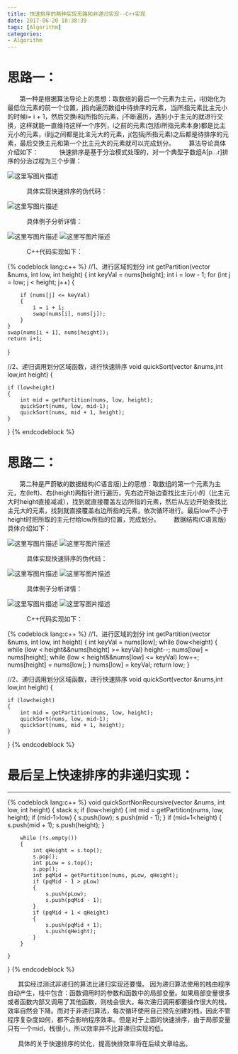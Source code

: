 ```yaml
---
title: 快速排序的两种实现思路和非递归实现--C++实现
date: 2017-06-20 18:38:39
tags: [Algorithm]
categories: 
- Algorithm
---
```

# 思路一：
&nbsp;&nbsp;&nbsp;&nbsp;&nbsp;&nbsp;&nbsp;第一种是根据算法导论上的思想：取数组的最后一个元素为主元，i初始化为最低位元素的前一个位置，j指向遍历数组中待排序的元素，当j所指元素比主元小的时候i= i + 1，然后交换i和j所指的元素，j不断遍历，遇到小于主元的就进行交换，这样就能一直维持这样一个序列，i之前的元素(包括i所指元素本身)都是比主元小的元素，i到j之间都是比主元大的元素，j(包括j所指元素)之后都是待排序的元素，最后交换主元和第一个比主元大的元素就可以完成划分。
&nbsp;&nbsp;&nbsp;&nbsp;&nbsp;&nbsp;&nbsp;算法导论具体介绍如下：
&nbsp;&nbsp;&nbsp;&nbsp;&nbsp;&nbsp;&nbsp;&nbsp;&nbsp;&nbsp;&nbsp;快速排序是基于分治模式处理的，对一个典型子数组A[p...r]排序的分治过程为三个步骤：
<!-- more -->
![这里写图片描述](http://img.blog.csdn.net/20160914113030607)

&nbsp;&nbsp;&nbsp;&nbsp;&nbsp;&nbsp;&nbsp;&nbsp;&nbsp;&nbsp;&nbsp;具体实现快速排序的伪代码：

![这里写图片描述](http://img.blog.csdn.net/20160914113422605)

&nbsp;&nbsp;&nbsp;&nbsp;&nbsp;&nbsp;&nbsp;&nbsp;&nbsp;&nbsp;&nbsp;具体例子分析详情：

![这里写图片描述](http://img.blog.csdn.net/20160914141747812)
![这里写图片描述](http://img.blog.csdn.net/20160914141848004)

&nbsp;&nbsp;&nbsp;&nbsp;&nbsp;&nbsp;&nbsp;&nbsp;&nbsp;&nbsp;&nbsp;C++代码实现如下：

{% codeblock lang:c++ %}
//1、进行区域的划分
int getPartition(vector<int> &nums, int low, int height)
{
	int keyVal = nums[height];
	int i = low - 1;
	for (int j = low; j < height; j++)
	{
		
		if (nums[j] <= keyVal)
		{
			i = i + 1;
			swap(nums[i], nums[j]);
		}
	}
	swap(nums[i + 1], nums[height]);
	return i+1;
}

//2、递归调用划分区域函数，进行快速排序
void quickSort(vector<int> &nums,int low,int height) {

	if (low<height)
	{
		int mid = getPartition(nums, low, height);
		quickSort(nums, low, mid-1);
		quickSort(nums, mid + 1, height);
	}
}
{% endcodeblock %}


# 思路二：
&nbsp;&nbsp;&nbsp;&nbsp;&nbsp;&nbsp;&nbsp;第二种是严蔚敏的数据结构(C语言版)上的思想：取数组的第一个元素为主元，左(left)、右(height)两指针进行遍历，先右边开始边查找比主元小的（比主元大时height直接减减），找到就直接覆盖左边所指的元素，然后从左边开始查找比主元大的元素，找到就直接覆盖右边所指的元素，依次循环进行。最后low不小于height时把所取的主元付给low所指的位置，完成划分。
&nbsp;&nbsp;&nbsp;&nbsp;&nbsp;&nbsp;&nbsp;数据结构(C语言版)具体介绍如下：

![这里写图片描述](http://img.blog.csdn.net/20160914145159315)
![这里写图片描述](http://img.blog.csdn.net/20160914145212018)

&nbsp;&nbsp;&nbsp;&nbsp;&nbsp;&nbsp;&nbsp;&nbsp;&nbsp;&nbsp;&nbsp;具体实现快速排序的伪代码：

![这里写图片描述](http://img.blog.csdn.net/20160914145026674)
![这里写图片描述](http://img.blog.csdn.net/20160914145404379)

&nbsp;&nbsp;&nbsp;&nbsp;&nbsp;&nbsp;&nbsp;&nbsp;&nbsp;&nbsp;&nbsp;具体例子分析详情：

![这里写图片描述](http://img.blog.csdn.net/20160914145636023)
![这里写图片描述](http://img.blog.csdn.net/20160914145651976)


&nbsp;&nbsp;&nbsp;&nbsp;&nbsp;&nbsp;&nbsp;&nbsp;&nbsp;&nbsp;&nbsp;C++代码实现如下：

{% codeblock lang:c++ %}
//1、进行区域的划分
int getPartition(vector<int> &nums, int low, int height)
{
	int keyVal = nums[low];
	while (low<height)
	{
		while (low < height&&nums[height] >= keyVal)
			height--;
		nums[low] = nums[height];
		while (low < height&&nums[low] <= keyVal)
			low++;
		nums[height] = nums[low];
	}
	nums[low] = keyVal;
	return low;
}

//2、递归调用划分区域函数，进行快速排序
void quickSort(vector<int> &nums,int low,int height) {

	if (low<height)
	{
		int mid = getPartition(nums, low, height);
		quickSort(nums, low, mid-1);
		quickSort(nums, mid + 1, height);
	}
}
{% endcodeblock %}




# 最后呈上快速排序的非递归实现：
-------------------

{% codeblock lang:c++ %}
void quickSortNonRecursive(vector<int> &nums, int low, int height)
{
	stack<int> s;
	if (low<height)
	{
		int mid = getPartition(nums, low, height);
		if (mid-1>low)
		{
			s.push(low);
			s.push(mid - 1);
		}
		if (mid+1<height)
		{
			s.push(mid + 1);
			s.push(height);
		}

		while (!s.empty())
		{
			int qHeight = s.top();
			s.pop();
			int pLow = s.top();
			s.pop();
			int pqMid = getPartition(nums, pLow, qHeight);
			if (pqMid - 1 > pLow)
			{
				s.push(pLow);
				s.push(pqMid - 1);
			}
			if (pqMid + 1 < qHeight)
			{
				s.push(pqMid + 1);
				s.push(qHeight);
			}
		}

	}
}
{% endcodeblock %}

&nbsp;&nbsp;&nbsp;&nbsp;&nbsp;&nbsp;其实经过测试非递归的算法比递归实现还要慢。 因为递归算法使用的栈由程序自动产生，栈中包含：函数调用时的参数和函数中的局部变量。如果局部变量很多或者函数内部又调用了其他函数，则栈会很大。每次递归调用都要操作很大的栈，效率自然会下降。而对于非递归算法，每次循环使用自己预先创建的栈，因此不管程序复杂度如何，都不会影响程序效率。但是对于上面的快速排序，由于局部变量只有一个mid，栈很小，所以效率并不比非递归实现的低。

&nbsp;&nbsp;&nbsp;&nbsp;&nbsp;&nbsp;具体的关于快速排序的优化，提高快排效率将在后续文章给出。

